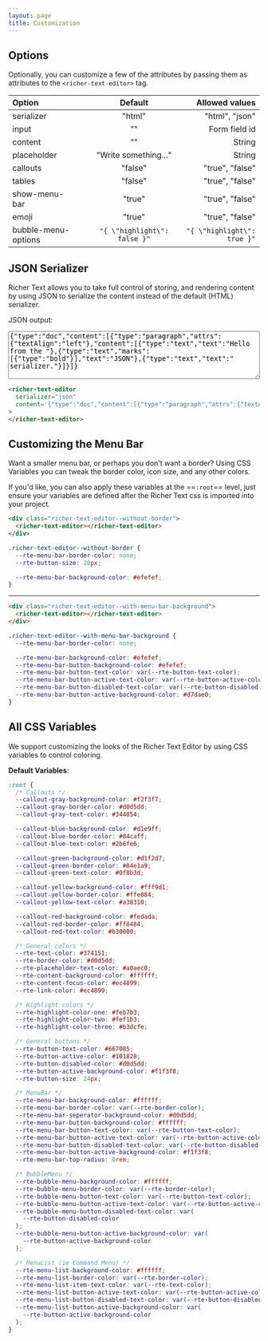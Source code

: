 ```yaml
---
layout: page
title: Customization
---
```


## Options

Optionally, you can customize a few of the attributes by passing them as attributes to the `<richer-text-editor>` tag.

| Option              | &nbsp;&nbsp;&nbsp; |           Default            |              Allowed values |
| :------------------ | ------------------ | :--------------------------: | --------------------------: |
| serializer          |                    |            "html"            |              "html", "json" |
| input               |                    |              ""              |               Form field id |
| content             |                    |              ""              |                      String |
| placeholder         | &nbsp;&nbsp;&nbsp; |     "Write something..."     |                      String |
| callouts            |                    |           "false"            |             "true", "false" |
| tables              |                    |           "false"            |             "true", "false" |
| show-menu-bar       |                    |            "true"            |             "true", "false" |
| emoji               |                    |            "true"            |             "true", "false" |
| bubble-menu-options |                    | `"{ \"highlight\": false }"` | `"{ \"highlight\": true }"` |

<h2 id="json-serializer">JSON Serializer</h2>

Richer Text allows you to take full control of storing, and rendering content by using JSON to serialize the content instead of the default (HTML) serializer.

<richer-text-editor
input="json_serializer"
serializer="json"
callouts="true"
tables="true"
content='{"type":"doc","content":[{"type":"paragraph","attrs":{"textAlign":"left"},"content":[{"type":"text","text":"Hello from the "},{"type":"text","marks":[{"type":"bold"}],"text":"JSON"},{"type":"text","text":" serializer."}]}]}'> </richer-text-editor>

JSON output:
<textarea style="width: 100%" rows="6" type="text" id="json_serializer">{"type":"doc","content":[{"type":"paragraph","attrs":{"textAlign":"left"},"content":[{"type":"text","text":"Hello from the "},{"type":"text","marks":[{"type":"bold"}],"text":"JSON"},{"type":"text","text":" serializer."}]}]}</textarea>

```html
<richer-text-editor
  serializer="json"
  content='{"type":"doc","content":[{"type":"paragraph","attrs":{"textAlign":"left"},"content":[{"type":"text","text":"Hello from the "},{"type":"text","marks":[{"type":"bold"}],"text":"JSON"},{"type":"text","text":" serializer."}]}]}'
>
</richer-text-editor>
```

<h2 id="customizing-menu-bar">Customizing the Menu Bar</h2>

Want a smaller menu bar, or perhaps you don't want a border? Using CSS Variables you can tweak the border color, icon size, and any other colors.

If you'd like, you can also apply these variables at the ==`:root`== level, just ensure your variables are defined after the Richer Text css is imported into your project.

<div class="richer-text-editor--without-border">
  <richer-text-editor></richer-text-editor>
</div>

```html
<div class="richer-text-editor--without-border">
  <richer-text-editor></richer-text-editor>
</div>
```

```css
.richer-text-editor--without-border {
  --rte-menu-bar-border-color: none;
  --rte-button-size: 20px;

  --rte-menu-bar-background-color: #efefef;
}
```

---

<div class="richer-text-editor--with-menu-bar-background">
  <richer-text-editor></richer-text-editor>
</div>

```html
<div class="richer-text-editor--with-menu-bar-background">
  <richer-text-editor></richer-text-editor>
</div>
```

```css
.richer-text-editor--with-menu-bar-background {
  --rte-menu-bar-border-color: none;

  --rte-menu-bar-background-color: #efefef;
  --rte-menu-bar-button-background-color: #efefef;
  --rte-menu-bar-button-text-color: var(--rte-button-text-color);
  --rte-menu-bar-button-active-text-color: var(--rte-button-active-color);
  --rte-menu-bar-button-disabled-text-color: var(--rte-button-disabled-color);
  --rte-menu-bar-button-active-background-color: #d7dae0;
}
```

<h2 id="all-css-vars">All CSS Variables</h2>

We support customizing the looks of the Richer Text Editor by using CSS variables to control coloring.

**Default Variables**:

```css
:root {
  /* Callouts */
  --callout-gray-background-color: #f2f3f7;
  --callout-gray-border-color: #d0d5dd;
  --callout-gray-text-color: #344054;

  --callout-blue-background-color: #d1e9ff;
  --callout-blue-border-color: #84caff;
  --callout-blue-text-color: #2b6fe6;

  --callout-green-background-color: #d1f2d7;
  --callout-green-border-color: #84e1a9;
  --callout-green-text-color: #0f8b3d;

  --callout-yellow-background-color: #fff9d1;
  --callout-yellow-border-color: #ffe084;
  --callout-yellow-text-color: #a38310;

  --callout-red-background-color: #fedada;
  --callout-red-border-color: #ff8484;
  --callout-red-text-color: #b30000;

  /* General colors */
  --rte-text-color: #374151;
  --rte-border-color: #d0d5dd;
  --rte-placeholder-text-color: #a0aec0;
  --rte-content-background-color: #ffffff;
  --rte-content-focus-color: #ec4899;
  --rte-link-color: #ec4899;

  /* Highlight colors */
  --rte-highlight-color-one: #feb7b3;
  --rte-highlight-color-two: #fef1b3;
  --rte-highlight-color-three: #b3dcfe;

  /* General buttons */
  --rte-button-text-color: #667085;
  --rte-button-active-color: #101828;
  --rte-button-disabled-color: #d0d5dd;
  --rte-button-active-background-color: #f1f3f8;
  --rte-button-size: 24px;

  /* MenuBar */
  --rte-menu-bar-background-color: #ffffff;
  --rte-menu-bar-border-color: var(--rte-border-color);
  --rte-menu-bar-seperator-background-color: #d0d5dd;
  --rte-menu-bar-button-background-color: #ffffff;
  --rte-menu-bar-button-text-color: var(--rte-button-text-color);
  --rte-menu-bar-button-active-text-color: var(--rte-button-active-color);
  --rte-menu-bar-button-disabled-text-color: var(--rte-button-disabled-color);
  --rte-menu-bar-button-active-background-color: #f1f3f8;
  --rte-menu-bar-top-radius: 0rem;

  /* BubbleMenu */
  --rte-bubble-menu-background-color: #ffffff;
  --rte-bubble-menu-border-color: var(--rte-border-color);
  --rte-bubble-menu-button-text-color: var(--rte-button-text-color);
  --rte-bubble-menu-button-active-text-color: var(--rte-button-active-color);
  --rte-bubble-menu-button-disabled-text-color: var(
    --rte-button-disabled-color
  );
  --rte-bubble-menu-button-active-background-color: var(
    --rte-button-active-background-color
  );

  /* MenuList (ie Command Menu) */
  --rte-menu-list-background-color: #ffffff;
  --rte-menu-list-border-color: var(--rte-border-color);
  --rte-menu-list-item-text-color: var(--rte-text-color);
  --rte-menu-list-button-active-text-color: var(--rte-button-active-color);
  --rte-menu-list-button-disabled-text-color: var(--rte-button-disabled-color);
  --rte-menu-list-button-active-background-color: var(
    --rte-button-active-background-color
  );
}
```
